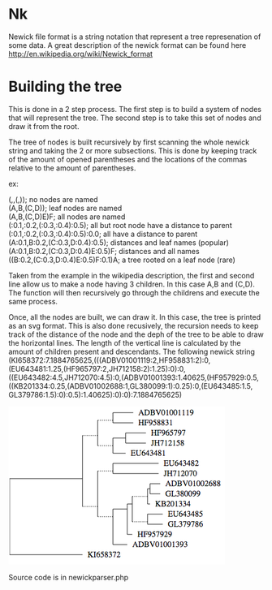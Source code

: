 Nk
======


Newick file format is a string notation that represent a tree represenation of some data. A great description of the newick format can be found here http://en.wikipedia.org/wiki/Newick_format


Building the tree
======

This is done in a 2 step process. The first step is to build a system of nodes that will represent the tree. The second step is to take this set of nodes and draw it from the root.

The tree of nodes is built recursively by first scanning the whole newick string and taking the 2 or more subsections. This is done by keeping track of the amount of opened parentheses and the locations of the commas relative to the amount of parentheses.

ex:

(,,(,));                               no nodes are named <br>
(A,B,(C,D));                           leaf nodes are named <br>
(A,B,(C,D)E)F;                         all nodes are named <br>
(:0.1,:0.2,(:0.3,:0.4):0.5);           all but root node have a distance to parent <br>
(:0.1,:0.2,(:0.3,:0.4):0.5):0.0;       all have a distance to parent <br>
(A:0.1,B:0.2,(C:0.3,D:0.4):0.5);       distances and leaf names (popular) <br>
(A:0.1,B:0.2,(C:0.3,D:0.4)E:0.5)F;     distances and all names <br>
((B:0.2,(C:0.3,D:0.4)E:0.5)F:0.1)A;    a tree rooted on a leaf node (rare) <br>

Taken from the example in the wikipedia description, the first and second line allow us to make a node having 3 children. In this case A,B and (C,D). The function will then recursively go through the childrens and execute the same process.

Once, all the nodes are built, we can draw it. In this case, the tree is printed as an svg format. This is also done recusively, the recursion needs to keep track of the distance of the node and the deph of the tree to be able to draw the horizontal lines. The length of the vertical line is calculated by the amount of children present and descendants.
The following newick string (KI658372:7.1884765625,(((ADBV01001119:2,HF958831:2):0,(EU643481:1.25,(HF965797:2,JH712158:2):1.25):0):0,((EU643482:4.5,JH712070:4.5):0,(ADBV01001393:1.40625,(HF957929:0.5,((KB201334:0.25,(ADBV01002688:1,GL380099:1):0.25):0,(EU643485:1.5, GL379786:1.5):0):0.5):1.40625):0):0):7.1884765625)

![alt tag](https://github.com/NsTremblay/newick/blob/master/tree.png)

Source code is in newickparser.php

